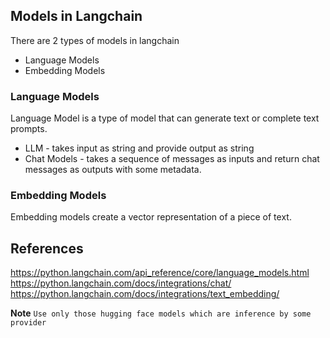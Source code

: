 ## Models in Langchain
There are 2 types of models in langchain
* Language Models
* Embedding Models

### Language Models
Language Model is a type of model that can generate text or complete text prompts.
* LLM - takes input as string and provide output as string
* Chat Models - takes a sequence of messages as inputs and return chat messages as outputs with some metadata.

### Embedding Models
Embedding models create a vector representation of a piece of text.


## References
https://python.langchain.com/api_reference/core/language_models.html
https://python.langchain.com/docs/integrations/chat/
https://python.langchain.com/docs/integrations/text_embedding/

**Note** `Use only those hugging face models which are inference by some provider` 